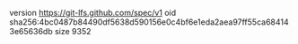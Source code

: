 version https://git-lfs.github.com/spec/v1
oid sha256:4bc0487b84490df5638d590156e0c4bf6e1eda2aea97ff55ca684143e65636db
size 9352
